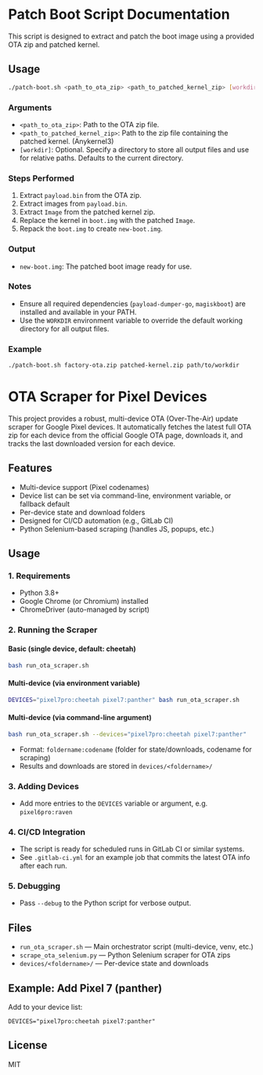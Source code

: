 # Patch Boot Script Documentation

This script is designed to extract and patch the boot image using a provided OTA zip and patched kernel.

## Usage
```bash
./patch-boot.sh <path_to_ota_zip> <path_to_patched_kernel_zip> [workdir]
```

### Arguments
- `<path_to_ota_zip>`: Path to the OTA zip file.
- `<path_to_patched_kernel_zip>`: Path to the zip file containing the patched kernel. (Anykernel3)
- `[workdir]`: Optional. Specify a directory to store all output files and use for relative paths. Defaults to the current directory.

### Steps Performed
1. Extract `payload.bin` from the OTA zip.
2. Extract images from `payload.bin`.
3. Extract `Image` from the patched kernel zip.
4. Replace the kernel in `boot.img` with the patched `Image`.
5. Repack the `boot.img` to create `new-boot.img`.

### Output
- `new-boot.img`: The patched boot image ready for use.

### Notes
- Ensure all required dependencies (`payload-dumper-go`, `magiskboot`) are installed and available in your PATH.
- Use the `WORKDIR` environment variable to override the default working directory for all output files.

### Example
```bash
./patch-boot.sh factory-ota.zip patched-kernel.zip path/to/workdir
```

# OTA Scraper for Pixel Devices

This project provides a robust, multi-device OTA (Over-The-Air) update scraper for Google Pixel devices. It automatically fetches the latest full OTA zip for each device from the official Google OTA page, downloads it, and tracks the last downloaded version for each device.

## Features
- Multi-device support (Pixel codenames)
- Device list can be set via command-line, environment variable, or fallback default
- Per-device state and download folders
- Designed for CI/CD automation (e.g., GitLab CI)
- Python Selenium-based scraping (handles JS, popups, etc.)

## Usage

### 1. Requirements
- Python 3.8+
- Google Chrome (or Chromium) installed
- ChromeDriver (auto-managed by script)

### 2. Running the Scraper

#### Basic (single device, default: cheetah)
```bash
bash run_ota_scraper.sh
```

#### Multi-device (via environment variable)
```bash
DEVICES="pixel7pro:cheetah pixel7:panther" bash run_ota_scraper.sh
```

#### Multi-device (via command-line argument)
```bash
bash run_ota_scraper.sh --devices="pixel7pro:cheetah pixel7:panther"
```

- Format: `foldername:codename` (folder for state/downloads, codename for scraping)
- Results and downloads are stored in `devices/<foldername>/`

### 3. Adding Devices
- Add more entries to the `DEVICES` variable or argument, e.g. `pixel6pro:raven`

### 4. CI/CD Integration
- The script is ready for scheduled runs in GitLab CI or similar systems.
- See `.gitlab-ci.yml` for an example job that commits the latest OTA info after each run.

### 5. Debugging
- Pass `--debug` to the Python script for verbose output.

## Files
- `run_ota_scraper.sh` — Main orchestrator script (multi-device, venv, etc.)
- `scrape_ota_selenium.py` — Python Selenium scraper for OTA zips
- `devices/<foldername>/` — Per-device state and downloads

## Example: Add Pixel 7 (panther)
Add to your device list:
```
DEVICES="pixel7pro:cheetah pixel7:panther"
```

## License
MIT